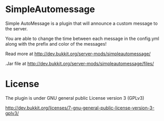 SimpleAutomessage
=================
Simple AutoMessage is a plugin that will announce a custom message to the server.

You are able to change the time between each message in the config.yml along with the prefix and color of the messages!

Read more at http://dev.bukkit.org/server-mods/simpleautomessage/

.Jar file at http://dev.bukkit.org/server-mods/simpleautomessage/files/

License
=========
The plugin is under GNU general public License version 3 (GPLv3)

http://dev.bukkit.org/licenses/7-gnu-general-public-license-version-3-gplv3/
